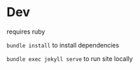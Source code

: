 # Dev

requires ruby

`bundle install` to install dependencies

`bundle exec jekyll serve` to run site locally
